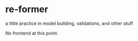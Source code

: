 # re-former

a little practice in model building, validations, and other stuff

No frontend at this point.
